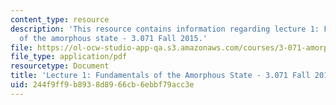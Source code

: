 ```yaml
---
content_type: resource
description: 'This resource contains information regarding lecture 1: Fundamentals
  of the amorphous state - 3.071 Fall 2015.'
file: https://ol-ocw-studio-app-qa.s3.amazonaws.com/courses/3-071-amorphous-materials-fall-2015/244f9ff9b8938d8966cb6ebbf79acc3e_MIT3_071F15_Lecture1.pdf
file_type: application/pdf
resourcetype: Document
title: 'Lecture 1: Fundamentals of the Amorphous State - 3.071 Fall 2015'
uid: 244f9ff9-b893-8d89-66cb-6ebbf79acc3e
---
```

